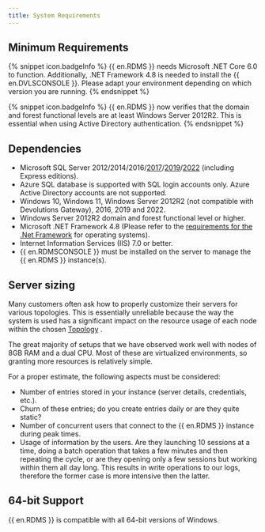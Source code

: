 ```yaml
---
title: System Requirements
---
```

## Minimum Requirements

{% snippet icon.badgeInfo %}
{{ en.RDMS }} needs Microsoft .NET Core 6.0 to function. Additionally, .NET Framework 4.8 is needed to install the {{ en.DVLSCONSOLE }}. Please adapt your environment depending on which version you are running.
{% endsnippet %}

{% snippet icon.badgeInfo %}
{{ en.RDMS }} now verifies that the domain and forest functional levels are at least Windows Server 2012R2. This is essential when using Active Directory authentication.
{% endsnippet %}
 
## Dependencies

* Microsoft SQL Server 2012/2014/2016/[2017](https://www.microsoft.com/en-ca/sql-server/sql-server-2017-editions)/[2019](https://www.microsoft.com/en-us/sql-server/sql-server-2019)/[2022](https://www.microsoft.com/en-us/sql-server/sql-server-2022) (including Express editions). 
* Azure SQL database is supported with SQL login accounts only. Azure Active Directory accounts are not supported. 
* Windows 10, Windows 11, Windows Server 2012R2 (not compatible with Devolutions Gateway), 2016, 2019 and 2022. 
* Windows Server 2012R2 domain and forest functional level or higher. 
* Microsoft .NET Framework 4.8 (Please refer to the [requirements for the .Net Framework](https://msdn.microsoft.com/en-us/library/8z6watww%28v=vs.110%29.aspx) for operating systems). 
* Internet Information Services (IIS) 7.0 or better. 
* {{ en.RDMSCONSOLE }} must be installed on the server to manage the {{ en.RDMS }} instance(s). 

## Server sizing

Many customers often ask how to properly customize their servers for various topologies. This is essentially unreliable because the way the system is used has a significant impact on the resource usage of each node within the chosen [Topology](/server/overview/topologies/) .  

The great majority of setups that we have observed work well with nodes of 8GB RAM and a dual CPU. Most of these are virtualized environments, so granting more resources is relatively simple.  

For a proper estimate, the following aspects must be considered:  

* Number of entries stored in your instance (server details, credentials, etc.).  
* Churn of these entries; do you create entries daily or are they quite static?  
* Number of concurrent users that connect to the {{ en.RDMS }} instance during peak times.  
* Usage of information by the users. Are they launching 10 sessions at a time, doing a batch operation that takes a few minutes and then repeating the cycle, or are they opening only a few sessions but working within them all day long. This results in write operations to our logs, therefore the former case is more intensive then the latter.  

## 64-bit Support

{{ en.RDMS }} is compatible with all 64-bit versions of Windows.
